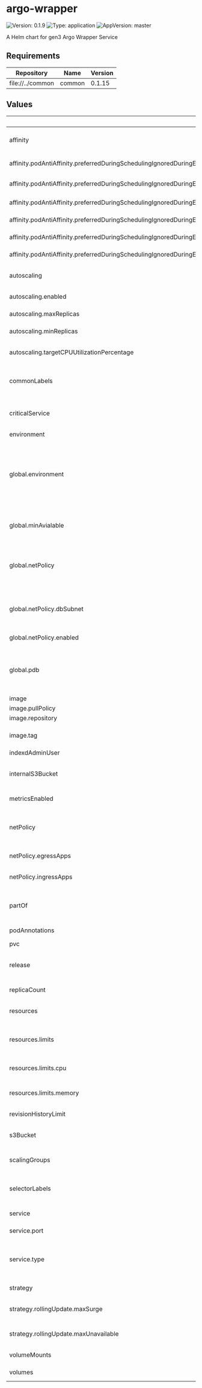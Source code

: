 # argo-wrapper

![Version: 0.1.9](https://img.shields.io/badge/Version-0.1.9-informational?style=flat-square) ![Type: application](https://img.shields.io/badge/Type-application-informational?style=flat-square) ![AppVersion: master](https://img.shields.io/badge/AppVersion-master-informational?style=flat-square)

A Helm chart for gen3 Argo Wrapper Service

## Requirements

| Repository | Name | Version |
|------------|------|---------|
| file://../common | common | 0.1.15 |

## Values

| Key | Type | Default | Description |
|-----|------|---------|-------------|
| affinity | map | `{"podAntiAffinity":{"preferredDuringSchedulingIgnoredDuringExecution":[{"podAffinityTerm":{"labelSelector":{"matchExpressions":[{"key":"app","operator":"In","values":["argo-wrapper"]}]},"topologyKey":"kubernetes.io/hostname"},"weight":100}]}}` | Affinity to use for the deployment. |
| affinity.podAntiAffinity.preferredDuringSchedulingIgnoredDuringExecution | map | `[{"podAffinityTerm":{"labelSelector":{"matchExpressions":[{"key":"app","operator":"In","values":["argo-wrapper"]}]},"topologyKey":"kubernetes.io/hostname"},"weight":100}]` | Option for scheduling to be required or preferred. |
| affinity.podAntiAffinity.preferredDuringSchedulingIgnoredDuringExecution[0] | int | `{"podAffinityTerm":{"labelSelector":{"matchExpressions":[{"key":"app","operator":"In","values":["argo-wrapper"]}]},"topologyKey":"kubernetes.io/hostname"},"weight":100}` | Weight value for preferred scheduling. |
| affinity.podAntiAffinity.preferredDuringSchedulingIgnoredDuringExecution[0].podAffinityTerm.labelSelector.matchExpressions[0] | list | `{"key":"app","operator":"In","values":["argo-wrapper"]}` | Label key for match expression. |
| affinity.podAntiAffinity.preferredDuringSchedulingIgnoredDuringExecution[0].podAffinityTerm.labelSelector.matchExpressions[0].operator | string | `"In"` | Operation type for the match expression. |
| affinity.podAntiAffinity.preferredDuringSchedulingIgnoredDuringExecution[0].podAffinityTerm.labelSelector.matchExpressions[0].values | list | `["argo-wrapper"]` | Value for the match expression key. |
| affinity.podAntiAffinity.preferredDuringSchedulingIgnoredDuringExecution[0].podAffinityTerm.topologyKey | string | `"kubernetes.io/hostname"` | Value for topology key label. |
| autoscaling | map | `{"enabled":false,"maxReplicas":100,"minReplicas":1,"targetCPUUtilizationPercentage":80}` | Configuration for autoscaling the number of replicas |
| autoscaling.enabled | bool | `false` | Whether autoscaling is enabled |
| autoscaling.maxReplicas | int | `100` | The maximum number of replicas to scale up to |
| autoscaling.minReplicas | int | `1` | The minimum number of replicas to scale down to |
| autoscaling.targetCPUUtilizationPercentage | int | `80` | The target CPU utilization percentage for autoscaling |
| commonLabels | map | `nil` | Will completely override the commonLabels defined in the common chart's _label_setup.tpl |
| criticalService | string | `"false"` | Valid options are "true" or "false". If invalid option is set- the value will default to "false". |
| environment | string | `"default"` | Environment name. |
| global.environment | string | `"default"` | Environment name. This should be the same as vpcname if you're doing an AWS deployment. Currently this is being used to share ALB's if you have multiple namespaces. Might be used other places too. |
| global.minAvialable | int | `1` | The minimum amount of pods that are available at all times if the PDB is deployed. |
| global.netPolicy | bool | `{"dbSubnet":"","enabled":false}` | Global flags to control and manage network policies for a Gen3 installation NOTE: Network policies are currently a beta feature. Use with caution! |
| global.netPolicy.dbSubnet | array | `""` | A CIDR range representing a database subnet, that services with a database need access to |
| global.netPolicy.enabled | bool | `false` | Whether network policies are enabled |
| global.pdb | bool | `false` | If the service will be deployed with a Pod Disruption Budget. Note- you need to have more than 2 replicas for the pdb to be deployed. |
| image | map | `{"pullPolicy":"Always","repository":"quay.io/cdis/argo-wrapper","tag":""}` | Docker image information. |
| image.pullPolicy | string | `"Always"` | Docker pull policy. |
| image.repository | string | `"quay.io/cdis/argo-wrapper"` | Docker repository. |
| image.tag | string | `""` | Overrides the image tag whose default is the chart appVersion. |
| indexdAdminUser | string | `"fence"` | Admin user for Indexd. |
| internalS3Bucket | string | `"argo-internal-bucket"` | Name of the internal Argo bucket for Argo artifacts (does not allow pre-signed URLs). |
| metricsEnabled | bool | `false` | Whether Metrics are enabled. |
| netPolicy | map | `{"egressApps":["argo-wrapper"],"ingressApps":["argo-wrapper"]}` | Configuration for network policies created by this chart. Only relevant if "global.netPolicy.enabled" is set to true |
| netPolicy.egressApps | array | `["argo-wrapper"]` | List of apps that this app requires egress to |
| netPolicy.ingressApps | array | `["argo-wrapper"]` | List of app labels that require ingress to this service |
| partOf | string | `"Apps-Tab"` | Label to help organize pods and their use. Any value is valid, but use "_" or "-" to divide words. |
| podAnnotations | map | `{"gen3.io/network-ingress":"argo-wrapper"}` | Annotations to add to the pod. |
| pvc | string | `"test-pvc"` | PVC for Argo. |
| release | string | `"production"` | Valid options are "production" or "dev". If invalid option is set- the value will default to "dev". |
| replicaCount | int | `1` | Number of replicas for the deployment. |
| resources | map | `{"limits":{"cpu":"100m","memory":"128Mi"}}` | Resource requests and limits for the containers in the pod |
| resources.limits | map | `{"cpu":"100m","memory":"128Mi"}` | The maximum amount of resources that the container is allowed to use |
| resources.limits.cpu | string | `"100m"` | The maximum amount of CPU the container can use |
| resources.limits.memory | string | `"128Mi"` | The maximum amount of memory the container can use |
| revisionHistoryLimit | int | `2` | Number of old revisions to retain |
| s3Bucket | string | `"argo-artifact-downloadable"` | S3 bucket name for Argo artifacts (allows pre-signed URLs). |
| scalingGroups | list | `[{"user1":"workflow1"},{"user2":"workflow2"},{"user3":"workflow3"}]` | The workflow scaling groups to be used by Argo. |
| selectorLabels | map | `nil` | Will completely override the selectorLabels defined in the common chart's _label_setup.tpl |
| service | map | `{"port":8000,"type":"ClusterIP"}` | Kubernetes service information. |
| service.port | int | `8000` | The port number that the service exposes. |
| service.type | string | `"ClusterIP"` | Type of service. Valid values are "ClusterIP", "NodePort", "LoadBalancer", "ExternalName". |
| strategy | map | `{"rollingUpdate":{"maxSurge":1,"maxUnavailable":0},"type":"RollingUpdate"}` | Rolling update deployment strategy |
| strategy.rollingUpdate.maxSurge | int | `1` | Number of additional replicas to add during rollout. |
| strategy.rollingUpdate.maxUnavailable | int | `0` | Maximum amount of pods that can be unavailable during the update. |
| volumeMounts | list | `[{"mountPath":"/argo.json","name":"argo-config","readOnly":true,"subPath":"argo.json"}]` | Volumes to mount to the pod. |
| volumes | list | `[{"configMap":{"items":[{"key":"argo.json","path":"argo.json"}],"name":"manifest-argo"},"name":"argo-config"}]` | Volumes to attach to the pod. |
